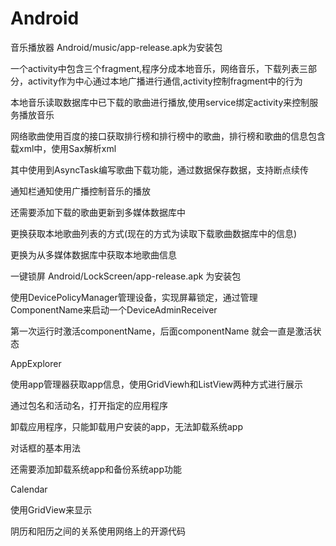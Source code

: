 # Android 
音乐播放器 
Android/music/app-release.apk为安装包

一个activity中包含三个fragment,程序分成本地音乐，网络音乐，下载列表三部分，activity作为中心通过本地广播进行通信,activity控制fragment中的行为

本地音乐读取数据库中已下载的歌曲进行播放,使用service绑定activity来控制服务播放音乐

网络歌曲使用百度的接口获取排行榜和排行榜中的歌曲，排行榜和歌曲的信息包含载xml中，使用Sax解析xml

其中使用到AsyncTask编写歌曲下载功能，通过数据保存数据，支持断点续传

通知栏通知使用广播控制音乐的播放

还需要添加下载的歌曲更新到多媒体数据库中

更换获取本地歌曲列表的方式(现在的方式为读取下载歌曲数据库中的信息)

更换为从多媒体数据库中获取本地歌曲信息



一键锁屏
Android/LockScreen/app-release.apk 为安装包

使用DevicePolicyManager管理设备，实现屏幕锁定，通过管理ComponentName来启动一个DeviceAdminReceiver

第一次运行时激活componentName，后面componentName 就会一直是激活状态



AppExplorer

使用app管理器获取app信息，使用GridViewh和ListView两种方式进行展示

通过包名和活动名，打开指定的应用程序

卸载应用程序，只能卸载用户安装的app，无法卸载系统app

对话框的基本用法

还需要添加卸载系统app和备份系统app功能


Calendar

使用GridView来显示

阴历和阳历之间的关系使用网络上的开源代码
